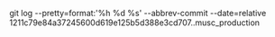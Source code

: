 git log --pretty=format:'%h %d %s' --abbrev-commit --date=relative 1211c79e84a37245600d619e125b5d388e3cd707..musc_production
